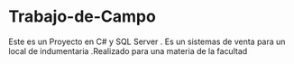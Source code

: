 # Trabajo-de-Campo
Este es un Proyecto en C# y SQL Server . Es un sistemas de venta para un local de indumentaria .Realizado para una materia de la facultad
